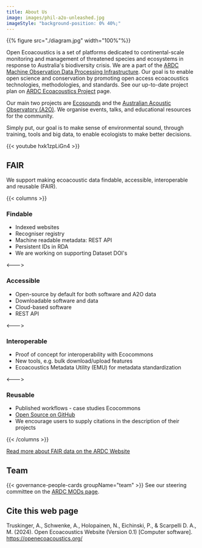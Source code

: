 ```yaml
---
title: About Us
image: images/phil-a2o-unleashed.jpg
imageStyle: "background-position: 0% 40%;"
---
```


{{% figure src="./diagram.jpg" width="100%"%}}

Open Ecoacoustics is a set of platforms dedicated to continental-scale monitoring
and management of threatened species and ecosystems in response to Australia's
biodiversity crisis. We are a part of the [ARDC Machine Observation Data Processing Infrastructure](https://ardc.edu.au/program/machine-observation-data-processing-infrastructure/). Our goal is to enable open science and conservation by
promoting open access ecoacoustics technologies, methodologies, and standards.
See our up-to-date project plan on [ARDC Ecoacoustics Project](https://ardc.edu.au/project/open-ecoacoustics/) page.

Our main two projects are [Ecosounds](https://www.ecosounds.org/)
and the [Australian Acoustic Observatory (A2O)](https://acousticobservatory.org/).
We organise events, talks, and educational resources for the community.

Simply put, our goal is to make sense of environmental sound, through training,
tools and big data, to enable ecologists to make better decisions.

{{< youtube hxk1zpLiGn4 >}}

## FAIR

We support making ecoacoustic data findable, accessible, interoperable and reusable (FAIR).

{{< columns >}}

### Findable

- Indexed websites​
- Recogniser registry​
- Machine readable metadata: REST API​
- Persistent IDs in RDA
- We are working on supporting Dataset DOI's

<--->

### Accessible

- Open-source by default for both software and A2O data​
- Downloadable software and data​
- Cloud-based software
- REST API

<--->

### Interoperable

- Proof of concept for interoperability with Ecocommons ​
- New tools, e.g. bulk download/upload features​
- Ecoacoustics Metadata Utility (EMU) for metadata standardization

<--->

### Reusable

- Published workflows - case studies Ecocommons​
- [Open Source on GitHub​](https://github.com/ecoacoustics)
- We encourage users to supply citations in the description of their projects

{{< /columns >}}

[Read more about FAIR data on the ARDC Website](https://ardc.edu.au/resource/fair-data/)

## Team

{{< governance-people-cards groupName="team" >}}
See our steering committee on the [ARDC MODs page](https://ardc.edu.au/program/machine-observation-data-processing-infrastructure/#news).

## Cite this web page

Truskinger, A., Schwenke, A., Holopainen, N., Eichinski, P., & Scarpelli D. A., M. (2024). Open Ecoacoustics Website (Version 0.1) [Computer software]. https://openecoacoustics.org/
